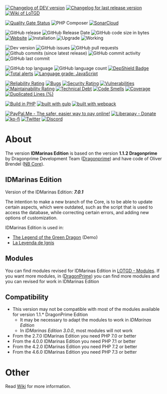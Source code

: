 [![Changelog of DEV version](https://img.shields.io/badge/Changelog-DEV-orange)](https://github.com/idmarinas/lotgd-game/blob/migration/CHANGELOG-dev.md)
[![Changelog for last release version](https://img.shields.io/badge/Changelog-6.*-green)](https://github.com/idmarinas/lotgd-game/blob/migration/CHANGELOG-V6.md)
[![Wiki of LoTGD](https://img.shields.io/badge/LoTGD-Wiki-green)](https://github.com/idmarinas/lotgd-game/wiki)

[![Quality Gate Status](https://sonarcloud.io/api/project_badges/measure?project=lotgd-game&metric=alert_status)](https://sonarcloud.io/dashboard?id=lotgd-game)
![PHP Composer](https://github.com/idmarinas/lotgd-game/workflows/PHP%20Composer/badge.svg?branch=migration)
[![SonarCloud](https://github.com/idmarinas/lotgd-game/actions/workflows/sonar-cloud.yml/badge.svg)](https://github.com/idmarinas/lotgd-game/actions/workflows/sonar-cloud.yml)

![GitHub release](https://img.shields.io/github/release/idmarinas/lotgd-game.svg)
![GitHub Release Date](https://img.shields.io/github/release-date/idmarinas/lotgd-game.svg)
![GitHub code size in bytes](https://img.shields.io/github/languages/code-size/idmarinas/lotgd-game)
[![Website](https://img.shields.io/website-up-down-green-red/https/lotgd.infommo.es.svg?label=lotgd-demo)](https://lotgd.infommo.es)
![Installation](https://img.shields.io/badge/install-sucess-green.svg?maxAge=2592000)
![Upgrade](https://img.shields.io/badge/upgrade-success-green.svg?maxAge=2592000)
![Working](https://img.shields.io/badge/working-succes-green.svg?maxAge=2592000)

![Dev version](https://img.shields.io/badge/version%40dev-7.0.2-blue)
![GitHub issues](https://img.shields.io/github/issues/idmarinas/lotgd-game.svg)
![GitHub pull requests](https://img.shields.io/github/issues-pr/idmarinas/lotgd-game.svg)
![Github commits (since latest release)](https://img.shields.io/github/commits-since/idmarinas/lotgd-game/latest.svg)
![GitHub commit activity](https://img.shields.io/github/commit-activity/w/idmarinas/lotgd-game.svg)
![GitHub last commit](https://img.shields.io/github/last-commit/idmarinas/lotgd-game.svg)

![GitHub top language](https://img.shields.io/github/languages/top/idmarinas/lotgd-game.svg)
![GitHub language count](https://img.shields.io/github/languages/count/idmarinas/lotgd-game.svg)
[![DepShield Badge](https://depshield.sonatype.org/badges/idmarinas/lotgd-game/depshield.svg)](https://depshield.github.io)
[![Total alerts](https://img.shields.io/lgtm/alerts/g/idmarinas/lotgd-game.svg?logo=lgtm&logoWidth=18)](https://lgtm.com/projects/g/idmarinas/lotgd-game/alerts/)
[![Language grade: JavaScript](https://img.shields.io/lgtm/grade/javascript/g/idmarinas/lotgd-game.svg?logo=lgtm&logoWidth=18)](https://lgtm.com/projects/g/idmarinas/lotgd-game/context:javascript)

[![Reliability Rating](https://sonarcloud.io/api/project_badges/measure?project=lotgd-game&metric=reliability_rating)](https://sonarcloud.io/dashboard?id=lotgd-game)
[![Bugs](https://sonarcloud.io/api/project_badges/measure?project=lotgd-game&metric=bugs)](https://sonarcloud.io/dashboard?id=lotgd-game)
[![Security Rating](https://sonarcloud.io/api/project_badges/measure?project=lotgd-game&metric=security_rating)](https://sonarcloud.io/dashboard?id=lotgd-game)
[![Vulnerabilities](https://sonarcloud.io/api/project_badges/measure?project=lotgd-game&metric=vulnerabilities)](https://sonarcloud.io/dashboard?id=lotgd-game)
[![Maintainability Rating](https://sonarcloud.io/api/project_badges/measure?project=lotgd-game&metric=sqale_rating)](https://sonarcloud.io/dashboard?id=lotgd-game)
[![Technical Debt](https://sonarcloud.io/api/project_badges/measure?project=lotgd-game&metric=sqale_index)](https://sonarcloud.io/dashboard?id=lotgd-game)
[![Code Smells](https://sonarcloud.io/api/project_badges/measure?project=lotgd-game&metric=code_smells)](https://sonarcloud.io/dashboard?id=lotgd-game)
[![Coverage](https://sonarcloud.io/api/project_badges/measure?project=lotgd-game&metric=coverage)](https://sonarcloud.io/dashboard?id=lotgd-game)
[![Duplicated Lines (%)](https://sonarcloud.io/api/project_badges/measure?project=lotgd-game&metric=duplicated_lines_density)](https://sonarcloud.io/dashboard?id=lotgd-game)

[![Build in PHP](https://img.shields.io/badge/PHP-^7.3-8892BF.svg?logo=php)](http://php.net/)
[![built with gulp](https://img.shields.io/badge/gulp-builds_this_project-eb4a4b.svg?logo=gulp)](http://gulpjs.com/)
[![built with webpack](https://img.shields.io/badge/webpack-builds_javascript-175d96.svg?logo=webpack)](https://webpack.js.org)

<!-- [![PayPal - The safer, easier way to pay online!](https://img.shields.io/badge/donate-help_my_project-ffaa29.svg?logo=paypal&cacheSeconds=86400)](https://www.paypal.com/cgi-bin/webscr?cmd=_s-xclick&hosted_button_id=CAYNPHQ8VN92C&source=url) -->
[![PayPal.Me - The safer, easier way to pay online!](https://img.shields.io/badge/donate-help_my_project-ffaa29.svg?logo=paypal&cacheSeconds=86400)](https://www.paypal.me/idmarinas)
[![Liberapay - Donate](https://img.shields.io/liberapay/receives/IDMarinas.svg?logo=liberapay&cacheSeconds=86400)](https://liberapay.com/IDMarinas/donate)
[![ko-fi](https://ko-fi.com/img/githubbutton_sm.svg)](https://ko-fi.com/E1E0VZ9V)
[![Twitter](https://img.shields.io/twitter/url/http/shields.io.svg?style=social&cacheSeconds=86400)](https://twitter.com/idmarinas)
[![Discord](https://img.shields.io/badge/Discord-LoTGD-blue?logo=discord)](https://discord.com/invite/FXEZqpF)

# About

The version **IDMarinas Edition** is based on the version **1.1.2 Dragonprime** by Dragonprime Development Team ([Dragonprime](http://dragonprime.net)) and have code of Oliver Brendel ([NB Core](http://nb-core.org)).

## IDMarinas Edition

Version of the IDMarinas Edition: **_7.0.1_**

The intention to make a new branch of the Core, is to be able to update certain aspects, which were outdated, such as the script that is used to access the database, while correcting certain errors, and adding new options of customization.

IDMarinas Edition is used in:

-   [The Legend of the Green Dragon](http://lotgd.infommo.es) (Demo)
-   [La Leyenda de Ignis](http://draconia.infommo.es)

## Modules

You can find modules revised for IDMarinas Edition in [LOTGD - Modules](https://github.com/idmarinas/lotgd-modules).
If you want more modules, in ([DragonPrime](http://dragonprime.net)) you can find more modules and you can revised for work in IDMarinas Edition

## Compatibility

-   This version may not be compatible with most of the modules available for version 1.1.\* DragonPrime Edition
    -   It may be necessary to adapt the modules to work in _IDMarinas Edition_
    -   In _IDMarinas Edition 3.0.0_, most modules will not work
-   From the 2.7.0 IDMarinas Edition you need PHP 7.0 or better
-   From the 4.0.0 IDMarinas Edition you need PHP 7.1 or better
-   From the 4.2.0 IDMarinas Edition you need PHP 7.2 or better
-   From the 4.6.0 IDMarinas Edition you need PHP 7.3 or better

# Other

Read [Wiki](https://github.com/idmarinas/lotgd-game/wiki) for more information.
